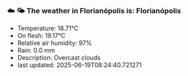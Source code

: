 ### ☁️ 🌤️  The weather in Florianópolis is: Florianópolis

- Temperature: 18.71°C
- On flesh: 19.17°C
- Relative air humidity: 97%
- Rain: 0.0 mm
- Description: Overcast clouds
- last updated: 2025-06-19T08:24:40.721271

